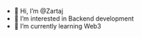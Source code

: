 - 👋 Hi, I’m @Zartaj
- 👀 I’m interested in Backend development
- 🌱 I’m currently learning Web3


<!---
Zartaj0/Zartaj0 is a ✨ special ✨ repository because its `README.md` (this file) appears on your GitHub profile.
You can click the Preview link to take a look at your changes.
--->
